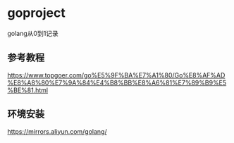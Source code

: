 # goproject

golang从0到1记录

## 参考教程

https://www.topgoer.com/go%E5%9F%BA%E7%A1%80/Go%E8%AF%AD%E8%A8%80%E7%9A%84%E4%B8%BB%E8%A6%81%E7%89%B9%E5%BE%81.html


## 环境安装

https://mirrors.aliyun.com/golang/

